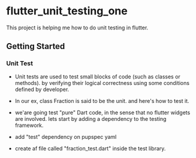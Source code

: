 # flutter_unit_testing_one

This project is helping me how to do unit testing in flutter.

## Getting Started

### Unit Test

- Unit tests are used to test small blocks of code (such as classes or methods). by verifying their logical correctness using some conditions defined by developer.


- In our ex, class Fraction is said to be the unit. and here's how to test it.

- we'are going test "pure" Dart code, in the sense that no flutter widgets are involved. lets start by adding a dependency to the testing framework.

- add "test" dependency on pupspec yaml

- create af file called "fraction_test.dart" inside the test library.